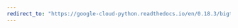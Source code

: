 ```yaml
---
redirect_to: "https://google-cloud-python.readthedocs.io/en/0.18.3/bigtable-table-api.html"
---
```

